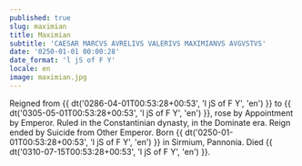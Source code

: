 ```yaml
---
published: true
slug: maximian
title: Maximian
subtitle: 'CAESAR MARCVS AVRELIVS VALERIVS MAXIMIANVS AVGVSTVS'
date: '0250-01-01 00:00:28'
date_format: 'l jS of F Y'
locale: en
image: maximian.jpg
---
```


Reigned from {{ dt('0286-04-01T00:53:28+00:53', 'l jS of F Y', 'en') }} to {{ dt('0305-05-01T00:53:28+00:53', 'l jS of F Y', 'en') }}, rose by Appointment by Emperor. Ruled in the Constantinian dynasty, in the Dominate era. Reign ended by Suicide from Other Emperor. Born {{ dt('0250-01-01T00:53:28+00:53', 'l jS of F Y', 'en') }} in Sirmium, Pannonia. Died {{ dt('0310-07-15T00:53:28+00:53', 'l jS of F Y', 'en') }}.
